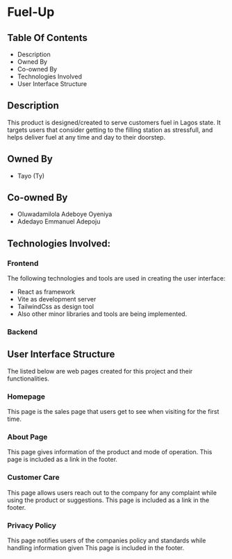 # Fuel-Up
## Table Of Contents
- Description
- Owned By
- Co-owned By
- Technologies Involved
- User Interface Structure

## Description
This product is designed/created to serve customers fuel in Lagos state. It targets users that consider getting to the filling station as stressfull, and helps deliver fuel at any time and day to their doorstep.

## Owned By
- Tayo (Ty)

## Co-owned By
- Oluwadamilola Adeboye Oyeniya
- Adedayo Emmanuel Adepoju

## Technologies Involved:
### Frontend
The following technologies and tools are used in creating the user interface:
- React as framework
- Vite as development server
- TailwindCss as design tool
- Also other minor libraries and tools are being implemented.
### Backend


## User Interface Structure
The listed below are web pages created for this project and their functionalities.

### Homepage
This page is the sales page that users get to see when visiting for the first time.

### About Page
This page gives information of the product and mode of operation. This page is included as a link in the footer.

### Customer Care
This page allows users reach out to the company for any complaint while using the product or suggestions. This page is included as a link in the footer.

### Privacy Policy
This page notifies users of the companies policy and standards while handling information given This page is included in the footer.
